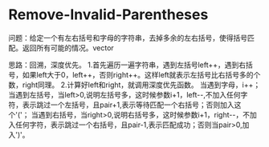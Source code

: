 # Remove-Invalid-Parentheses

问题：给定一个有左右括号和字母的字符串，去掉多余的左右括号，使得括号匹配。返回所有可能的情况。vector<string>

思路：回溯，深度优先。
1.首先遍历一遍字符串，遇到左括号left++，遇到右括号，如果left大于0，left++，否则right++。这样left就表示左括号比右括号多的个数，right同理。
2.计算好left和right，就调用深度优先函数。
  当遇到字母，i++；
  当遇到左括号，当left>0,说明左括号多，这时候参数i+1，left--,不加入任何字符，表示跳过一个左括号，且pair+1,表示等待匹配一个右括号；否则加入这个'('；
  当遇到右括号，当right>0,说明右括号多，这时候参数i+1，right--，不加入任何字符，表示跳过一个右括号，且pair-1,表示匹配成功；否则当pair>0,加入')'。
